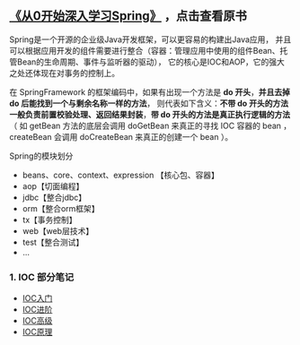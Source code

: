 ## [《从0开始深入学习Spring》](https://s.juejin.cn/ds/YGA3GYc/) ，点击查看原书

Spring是一个开源的企业级Java开发框架，可以更容易的构建出Java应用，
并且可以根据应用开发的组件需要进行整合（容器：管理应用中使用的组件Bean、托管Bean的生命周期、事件与监听器的驱动），
它的核心是IOC和AOP，它的强大之处还体现在对事务的控制上。

在 SpringFramework 的框架编码中，如果有出现一个方法是 **do 开头**，**并且去掉 do 后能找到一个与剩余名称一样的方法**，
则代表如下含义：**不带 do 开头的方法一般负责前置校验处理、返回结果封装**，**带 do 开头的方法是真正执行逻辑的方法**
（ 如 getBean 方法的底层会调用 doGetBean 来真正的寻找 IOC 容器的 bean ，createBean 会调用 doCreateBean 来真正的创建一个 bean ）。

Spring的模块划分
- beans、core、context、expression 【核心包、容器】
- aop【切面编程】
- jdbc【整合jdbc】
- orm【整合orm框架】
- tx【事务控制】
- web【web层技术】
- test【整合测试】
- ...

### 1. IOC 部分笔记

- [IOC入门](IOC_EASY.md)
- [IOC进阶](IOC_MEDIUM.md)
- [IOC高级](IOC_HIGH.md)
- [IOC原理](IOC_ORIGIN.md)